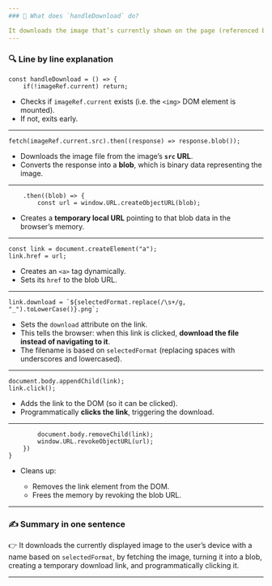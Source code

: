 ```yaml
---
### 🚀 What does `handleDownload` do?

It downloads the image that’s currently shown on the page (referenced by `imageRef`), and saves it to the user’s computer as a PNG file, with a filename based on the selected format.
---
```


### 🔍 Line by line explanation

```tsx
const handleDownload = () => {
    if(!imageRef.current) return;
```

- Checks if `imageRef.current` exists (i.e. the `<img>` DOM element is mounted).
- If not, exits early.

---

```tsx
fetch(imageRef.current.src).then((response) => response.blob());
```

- Downloads the image file from the image’s **`src` URL**.
- Converts the response into a **blob**, which is binary data representing the image.

---

```tsx
    .then((blob) => {
        const url = window.URL.createObjectURL(blob);
```

- Creates a **temporary local URL** pointing to that blob data in the browser’s memory.

---

```tsx
const link = document.createElement("a");
link.href = url;
```

- Creates an `<a>` tag dynamically.
- Sets its `href` to the blob URL.

---

```tsx
link.download = `${selectedFormat.replace(/\s+/g, "_").toLowerCase()}.png`;
```

- Sets the `download` attribute on the link.
- This tells the browser: when this link is clicked, **download the file instead of navigating to it**.
- The filename is based on `selectedFormat` (replacing spaces with underscores and lowercased).

---

```tsx
document.body.appendChild(link);
link.click();
```

- Adds the link to the DOM (so it can be clicked).
- Programmatically **clicks the link**, triggering the download.

---

```tsx
        document.body.removeChild(link);
        window.URL.revokeObjectURL(url);
    })
}
```

- Cleans up:

  - Removes the link element from the DOM.
  - Frees the memory by revoking the blob URL.

---

### ✍️ Summary in one sentence

👉 It downloads the currently displayed image to the user’s device with a name based on `selectedFormat`, by fetching the image, turning it into a blob, creating a temporary download link, and programmatically clicking it.

---
